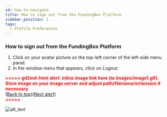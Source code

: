 ```yaml
---
id: how-to-navigate
title: How to sign out from the FundingBox Platform
sidebar_position: 1
tags:
  - Profile Preferences
---
```


### **How to sign out from the FundingBox Platform**



1. Click on your avatar picture on the top-left corner of the left-side menu panel.
2. In the window menu that appears, click on _Logout_.



<p id="gdcalert1" ><span style="color: red; font-weight: bold">>>>>>  gd2md-html alert: inline image link here (to images/image1.gif). Store image on your image server and adjust path/filename/extension if necessary. </span><br>(<a href="#">Back to top</a>)(<a href="#gdcalert2">Next alert</a>)<br><span style="color: red; font-weight: bold">>>>>> </span></p>


![alt_text](images/image1.gif "image_tooltip")

